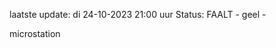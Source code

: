 laatste update: 
di 24-10-2023 21:00   uur 
Status: FAALT - geel - 
<div class="service Y">microstation</div>